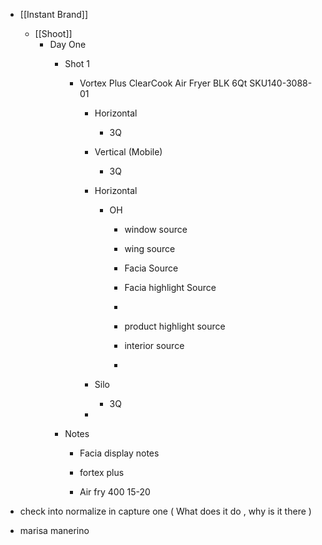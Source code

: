- [[Instant Brand]]
	 - [[Shoot]]
		 - Day One 
			 - Shot 1
				 - Vortex Plus ClearCook Air Fryer BLK 6Qt SKU140-3088-01
					 - Horizontal 
						 - 3Q

					 - Vertical (Mobile)
						 - 3Q

					 - Horizontal
						 - OH
							 - window source

							 - wing source 

							 - Facia Source

							 - Facia highlight Source

							 - 

							 - product highlight source 

							 - interior source

							 - 

					 - Silo
						 - 3Q

					 - 

			 - Notes 
				 - Facia display notes

				 - fortex plus

				 - Air fry 400  15-20

- check into normalize in capture one ( What does it do , why is it there )

- marisa manerino
